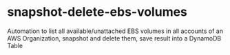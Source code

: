 # snapshot-delete-ebs-volumes
Automation to list all available/unattached EBS volumes in all accounts of an AWS Organization, snapshot and delete them, save result into a DynamoDB Table
